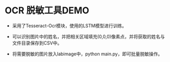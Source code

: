 # OCR 脱敏工具DEMO

* 采用了Tesseract-Ocr模块，使用的LSTM模型进行训练。

* 可以识别图片中的姓名，并把相关区域填充(0,0,0)像素点，并将获取的姓名与文件目录保存到CSV中。

* 将需要脱敏的图片放入labimage中，python main.py，即可批量脱敏操作。

